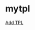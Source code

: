 # mytpl
<a href="javascript:window.external.msAddTrackingProtectionList('https://github.com/obama88/mytpl/raw/master/mytpl.tpl', 'Mytpl')">Add  TPL</a>
